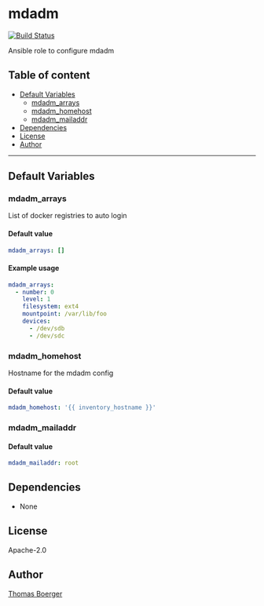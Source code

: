 # mdadm

[![Build Status](https://cloud.drone.io/api/badges/rolehippie/mdadm/status.svg)](https://cloud.drone.io/rolehippie/mdadm)

Ansible role to configure mdadm

## Table of content

* [Default Variables](#default-variables)
  * [mdadm_arrays](#mdadm_arrays)
  * [mdadm_homehost](#mdadm_homehost)
  * [mdadm_mailaddr](#mdadm_mailaddr)
* [Dependencies](#dependencies)
* [License](#license)
* [Author](#author)

---

## Default Variables

### mdadm_arrays

List of docker registries to auto login

#### Default value

```YAML
mdadm_arrays: []
```

#### Example usage

```YAML
mdadm_arrays:
  - number: 0
    level: 1
    filesystem: ext4
    mountpoint: /var/lib/foo
    devices:
      - /dev/sdb
      - /dev/sdc
```

### mdadm_homehost

Hostname for the mdadm config

#### Default value

```YAML
mdadm_homehost: '{{ inventory_hostname }}'
```

### mdadm_mailaddr

#### Default value

```YAML
mdadm_mailaddr: root
```

## Dependencies

- None

## License

Apache-2.0

## Author

[Thomas Boerger](https://github.com/tboerger)
